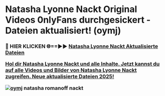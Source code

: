 # Natasha Lyonne Nackt Original Videos 0nlyFans durchgesickert - Dateien aktualisiert! (oymj)

<h3>🔴 HIER KLICKEN 🌐==►► <a href="https://tinyurl.com/h6vf6nb8" rel="nofollow">Natasha Lyonne Nackt Aktualisierte Dateien

Hol dir Natasha Lyonne Nackt und alle Inhalte. Jetzt kannst du auf alle Videos und Bilder von Natasha Lyonne Nackt zugreifen. Neue aktualisierte Dateien 2025!

[![oymj](https://i.imgur.com/sD4kR3V.gif)](https://tinyurl.com/h6vf6nb8)
natasha romanoff nackt